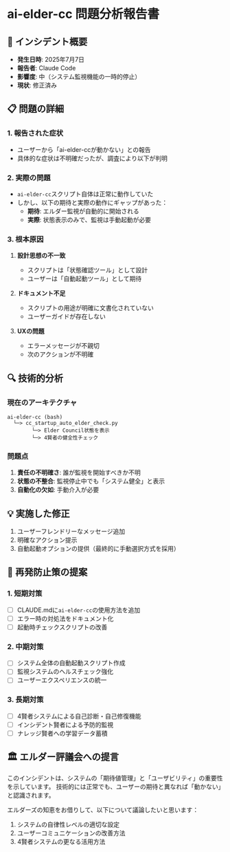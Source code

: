 # ai-elder-cc 問題分析報告書

## 🚨 インシデント概要
- **発生日時**: 2025年7月7日
- **報告者**: Claude Code
- **影響度**: 中（システム監視機能の一時的停止）
- **現状**: 修正済み

## 📋 問題の詳細

### 1. 報告された症状
- ユーザーから「ai-elder-ccが動かない」との報告
- 具体的な症状は不明確だったが、調査により以下が判明

### 2. 実際の問題
- `ai-elder-cc`スクリプト自体は正常に動作していた
- しかし、以下の期待と実際の動作にギャップがあった：
  - **期待**: エルダー監視が自動的に開始される
  - **実際**: 状態表示のみで、監視は手動起動が必要

### 3. 根本原因
1. **設計思想の不一致**
   - スクリプトは「状態確認ツール」として設計
   - ユーザーは「自動起動ツール」として期待

2. **ドキュメント不足**
   - スクリプトの用途が明確に文書化されていない
   - ユーザーガイドが存在しない

3. **UXの問題**
   - エラーメッセージが不親切
   - 次のアクションが不明確

## 🔍 技術的分析

### 現在のアーキテクチャ
```
ai-elder-cc (bash)
  └─> cc_startup_auto_elder_check.py
        └─> Elder Council状態を表示
        └─> 4賢者の健全性チェック
```

### 問題点
1. **責任の不明確さ**: 誰が監視を開始すべきか不明
2. **状態の不整合**: 監視停止中でも「システム健全」と表示
3. **自動化の欠如**: 手動介入が必要

## 💡 実施した修正
1. ユーザーフレンドリーなメッセージ追加
2. 明確なアクション提示
3. 自動起動オプションの提供（最終的に手動選択方式を採用）

## 🎯 再発防止策の提案

### 1. 短期対策
- [ ] CLAUDE.mdに`ai-elder-cc`の使用方法を追加
- [ ] エラー時の対処法をドキュメント化
- [ ] 起動時チェックスクリプトの改善

### 2. 中期対策
- [ ] システム全体の自動起動スクリプト作成
- [ ] 監視システムのヘルスチェック強化
- [ ] ユーザーエクスペリエンスの統一

### 3. 長期対策
- [ ] 4賢者システムによる自己診断・自己修復機能
- [ ] インシデント賢者による予防的監視
- [ ] ナレッジ賢者への学習データ蓄積

## 🏛️ エルダー評議会への提言
このインシデントは、システムの「期待値管理」と「ユーザビリティ」の重要性を示しています。
技術的には正常でも、ユーザーの期待と異なれば「動かない」と認識されます。

エルダーズの知恵をお借りして、以下について議論したいと思います：
1. システムの自律性レベルの適切な設定
2. ユーザーコミュニケーションの改善方法
3. 4賢者システムの更なる活用方法
